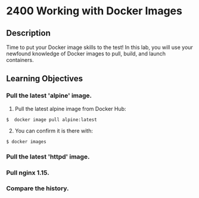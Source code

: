 # 2400 Working with Docker Images

## Description
Time to put your Docker image skills to the test! In this lab, you will use your newfound knowledge of Docker images to pull, build, and launch containers.

## Learning Objectives

### Pull the latest 'alpine' image.

1. Pull the latest alpine image from Docker Hub:

```
$  docker image pull alpine:latest
```

2. You can confirm it is there with:
```
$ docker images
```

### Pull the latest 'httpd' image.


### Pull nginx 1.15.


### Compare the history.




